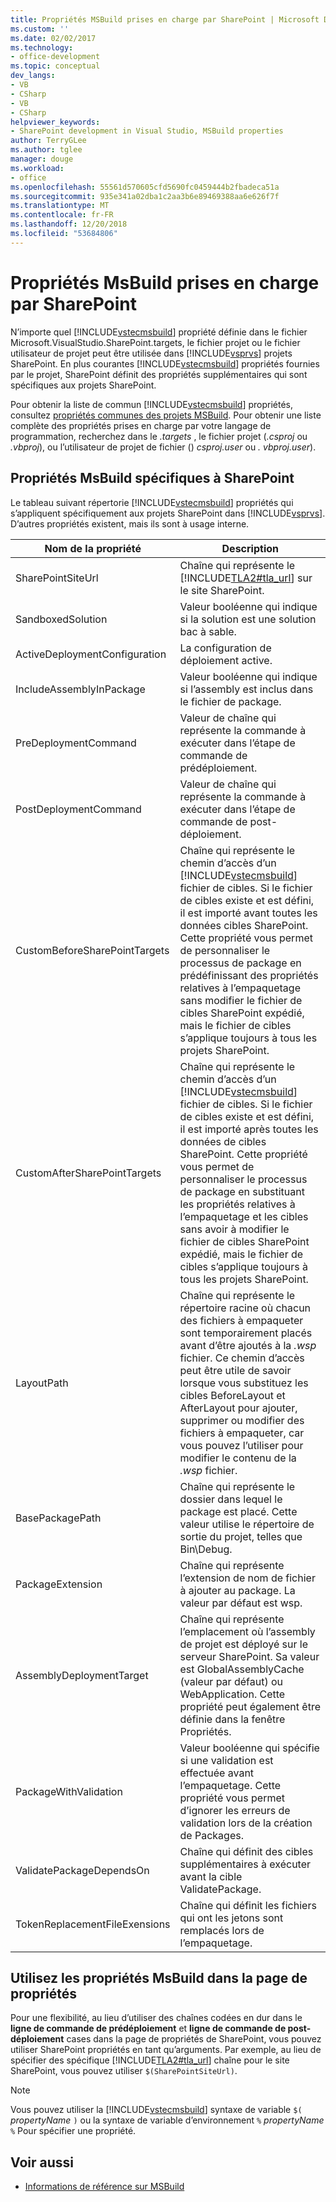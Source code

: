 ```yaml
---
title: Propriétés MSBuild prises en charge par SharePoint | Microsoft Docs
ms.custom: ''
ms.date: 02/02/2017
ms.technology:
- office-development
ms.topic: conceptual
dev_langs:
- VB
- CSharp
- VB
- CSharp
helpviewer_keywords:
- SharePoint development in Visual Studio, MSBuild properties
author: TerryGLee
ms.author: tglee
manager: douge
ms.workload:
- office
ms.openlocfilehash: 55561d570605cfd5690fc0459444b2fbadeca51a
ms.sourcegitcommit: 935e341a02dba1c2aa3b6e89469388aa6e626f7f
ms.translationtype: MT
ms.contentlocale: fr-FR
ms.lasthandoff: 12/20/2018
ms.locfileid: "53684806"
---
```

# <a name="msbuild-properties-supported-by-sharepoint"></a>Propriétés MsBuild prises en charge par SharePoint
  N’importe quel [!INCLUDE[vstecmsbuild](../sharepoint/includes/vstecmsbuild-md.md)] propriété définie dans le fichier Microsoft.VisualStudio.SharePoint.targets, le fichier projet ou le fichier utilisateur de projet peut être utilisée dans [!INCLUDE[vsprvs](../sharepoint/includes/vsprvs-md.md)] projets SharePoint. En plus courantes [!INCLUDE[vstecmsbuild](../sharepoint/includes/vstecmsbuild-md.md)] propriétés fournies par le projet, SharePoint définit des propriétés supplémentaires qui sont spécifiques aux projets SharePoint.  
  
 Pour obtenir la liste de commun [!INCLUDE[vstecmsbuild](../sharepoint/includes/vstecmsbuild-md.md)] propriétés, consultez [propriétés communes des projets MSBuild](http://go.microsoft.com/fwlink/?LinkID=168687). Pour obtenir une liste complète des propriétés prises en charge par votre langage de programmation, recherchez dans le *.targets* , le fichier projet (*.csproj* ou *.vbproj*), ou l’utilisateur de projet de fichier () *csproj.user* ou *. vbproj.user*).  
  
## <a name="msbuild-properties-specific-to-sharepoint"></a>Propriétés MsBuild spécifiques à SharePoint
 Le tableau suivant répertorie [!INCLUDE[vstecmsbuild](../sharepoint/includes/vstecmsbuild-md.md)] propriétés qui s’appliquent spécifiquement aux projets SharePoint dans [!INCLUDE[vsprvs](../sharepoint/includes/vsprvs-md.md)]. D’autres propriétés existent, mais ils sont à usage interne.  
  
|Nom de la propriété|Description|  
|-------------------|-----------------|  
|SharePointSiteUrl|Chaîne qui représente le [!INCLUDE[TLA2#tla_url](../sharepoint/includes/tla2sharptla-url-md.md)] sur le site SharePoint.|  
|SandboxedSolution|Valeur booléenne qui indique si la solution est une solution bac à sable.|  
|ActiveDeploymentConfiguration|La configuration de déploiement active.|  
|IncludeAssemblyInPackage|Valeur booléenne qui indique si l’assembly est inclus dans le fichier de package.|  
|PreDeploymentCommand|Valeur de chaîne qui représente la commande à exécuter dans l’étape de commande de prédéploiement.|  
|PostDeploymentCommand|Valeur de chaîne qui représente la commande à exécuter dans l’étape de commande de post-déploiement.|  
|CustomBeforeSharePointTargets|Chaîne qui représente le chemin d’accès d’un [!INCLUDE[vstecmsbuild](../sharepoint/includes/vstecmsbuild-md.md)] fichier de cibles. Si le fichier de cibles existe et est défini, il est importé avant toutes les données cibles SharePoint. Cette propriété vous permet de personnaliser le processus de package en prédéfinissant des propriétés relatives à l’empaquetage sans modifier le fichier de cibles SharePoint expédié, mais le fichier de cibles s’applique toujours à tous les projets SharePoint.|  
|CustomAfterSharePointTargets|Chaîne qui représente le chemin d’accès d’un [!INCLUDE[vstecmsbuild](../sharepoint/includes/vstecmsbuild-md.md)] fichier de cibles. Si le fichier de cibles existe et est défini, il est importé après toutes les données de cibles SharePoint. Cette propriété vous permet de personnaliser le processus de package en substituant les propriétés relatives à l’empaquetage et les cibles sans avoir à modifier le fichier de cibles SharePoint expédié, mais le fichier de cibles s’applique toujours à tous les projets SharePoint.|  
|LayoutPath|Chaîne qui représente le répertoire racine où chacun des fichiers à empaqueter sont temporairement placés avant d’être ajoutés à la *.wsp* fichier. Ce chemin d’accès peut être utile de savoir lorsque vous substituez les cibles BeforeLayout et AfterLayout pour ajouter, supprimer ou modifier des fichiers à empaqueter, car vous pouvez l’utiliser pour modifier le contenu de la *.wsp* fichier.|  
|BasePackagePath|Chaîne qui représente le dossier dans lequel le package est placé. Cette valeur utilise le répertoire de sortie du projet, telles que Bin\Debug.|  
|PackageExtension|Chaîne qui représente l’extension de nom de fichier à ajouter au package. La valeur par défaut est wsp.|  
|AssemblyDeploymentTarget|Chaîne qui représente l’emplacement où l’assembly de projet est déployé sur le serveur SharePoint. Sa valeur est GlobalAssemblyCache (valeur par défaut) ou WebApplication. Cette propriété peut également être définie dans la fenêtre Propriétés.|  
|PackageWithValidation|Valeur booléenne qui spécifie si une validation est effectuée avant l’empaquetage. Cette propriété vous permet d’ignorer les erreurs de validation lors de la création de Packages.|  
|ValidatePackageDependsOn|Chaîne qui définit des cibles supplémentaires à exécuter avant la cible ValidatePackage.|  
|TokenReplacementFileExensions|Chaîne qui définit les fichiers qui ont les jetons sont remplacés lors de l’empaquetage.|  
  
## <a name="use-msbuild-properties-in-the-properties-page"></a>Utilisez les propriétés MsBuild dans la page de propriétés
 Pour une flexibilité, au lieu d’utiliser des chaînes codées en dur dans le **ligne de commande de prédéploiement** et **ligne de commande de post-déploiement** cases dans la page de propriétés de SharePoint, vous pouvez utiliser SharePoint propriétés en tant qu’arguments. Par exemple, au lieu de spécifier des spécifique [!INCLUDE[TLA2#tla_url](../sharepoint/includes/tla2sharptla-url-md.md)] chaîne pour le site SharePoint, vous pouvez utiliser `$(SharePointSiteUrl)`.  
  
> [!NOTE]  
>  Vous pouvez utiliser la [!INCLUDE[vstecmsbuild](../sharepoint/includes/vstecmsbuild-md.md)] syntaxe de variable `$(` *propertyName* `)` ou la syntaxe de variable d’environnement `%` *propertyName* `%` Pour spécifier une propriété.  
  
## <a name="see-also"></a>Voir aussi

- [Informations de référence sur MSBuild](../msbuild/msbuild-reference.md)  